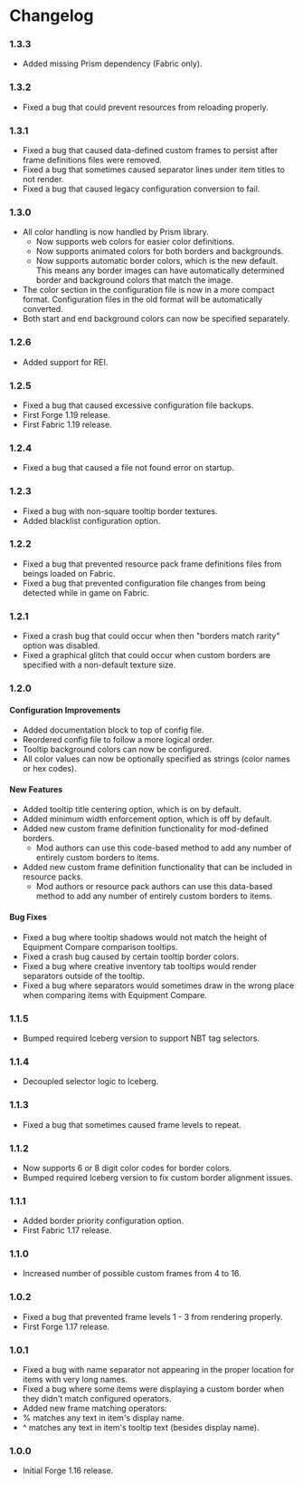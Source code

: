 # Changelog

### 1.3.3
- Added missing Prism dependency (Fabric only).

### 1.3.2
- Fixed a bug that could prevent resources from reloading properly.

### 1.3.1
- Fixed a bug that caused data-defined custom frames to persist after frame definitions files were removed.
- Fixed a bug that sometimes caused separator lines under item titles to not render.
- Fixed a bug that caused legacy configuration conversion to fail.

### 1.3.0
- All color handling is now handled by Prism library.
  - Now supports web colors for easier color definitions.
  - Now supports animated colors for both borders and backgrounds.
  - Now supports automatic border colors, which is the new default.  This means any border images can have automatically determined border and background colors that match the image.
- The color section in the configuration file is now in a more compact format.  Configuration files in the old format will be automatically converted.
- Both start and end background colors can now be specified separately.

### 1.2.6
- Added support for REI.

### 1.2.5
- Fixed a bug that caused excessive configuration file backups.
- First Forge 1.19 release.
- First Fabric 1.19 release.

### 1.2.4
- Fixed a bug that caused a file not found error on startup.

### 1.2.3
- Fixed a bug with non-square tooltip border textures.
- Added blacklist configuration option.

### 1.2.2
- Fixed a bug that prevented resource pack frame definitions files from beings loaded on Fabric.
- Fixed a bug that prevented configuration file changes from being detected while in game on Fabric.

### 1.2.1
- Fixed a crash bug that could occur when then "borders match rarity" option was disabled.
- Fixed a graphical glitch that could occur when custom borders are specified with a non-default texture size.

### 1.2.0
#### Configuration Improvements

- Added documentation block to top of config file.
- Reordered config file to follow a more logical order.
- Tooltip background colors can now be configured.
- All color values can now be optionally specified as strings (color names or hex codes).

#### New Features

- Added tooltip title centering option, which is on by default.
- Added minimum width enforcement option, which is off by default.
- Added new custom frame definition functionality for mod-defined borders.
  - Mod authors can use this code-based method to add any number of entirely custom borders to items.
- Added new custom frame definition functionality that can be included in resource packs.
  - Mod authors or resource pack authors can use this data-based method to add any number of entirely custom borders to items.

#### Bug Fixes

- Fixed a bug where tooltip shadows would not match the height of Equipment Compare comparison tooltips.
- Fixed a crash bug caused by certain tooltip border colors.
- Fixed a bug where creative inventory tab tooltips would render separators outside of the tooltip.
- Fixed a bug where separators would sometimes draw in the wrong place when comparing items with Equipment Compare.

### 1.1.5
- Bumped required Iceberg version to support NBT tag selectors.

### 1.1.4
- Decoupled selector logic to Iceberg.

### 1.1.3
- Fixed a bug that sometimes caused frame levels to repeat.

### 1.1.2
- Now supports 6 or 8 digit color codes for border colors.
- Bumped required Iceberg version to fix custom border alignment issues.

### 1.1.1
- Added border priority configuration option.
- First Fabric 1.17 release.

### 1.1.0
- Increased number of possible custom frames from 4 to 16.

### 1.0.2
- Fixed a bug that prevented frame levels 1 - 3 from rendering properly.
- First Forge 1.17 release.

### 1.0.1
- Fixed a bug with name separator not appearing in the proper location for items with very long names.
- Fixed a bug where some items were displaying a custom border when they didn't match configured operators.
- Added new frame matching operators:
-   % matches any text in item's display name.
-   ^ matches any text in item's tooltip text (besides display name).

### 1.0.0
- Initial Forge 1.16 release.
